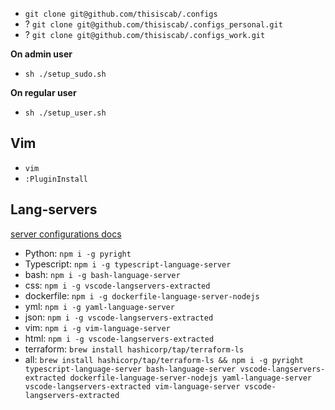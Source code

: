 * `git clone git@github.com/thisiscab/.configs`
* ? `git clone git@github.com/thisiscab/.configs_personal.git`
* ? `git clone git@github.com/thisiscab/.configs_work.git`

**On admin user**
* `sh ./setup_sudo.sh`

**On regular user**
* `sh ./setup_user.sh`

## Vim

* `vim`
* `:PluginInstall`

## Lang-servers

[server configurations docs](https://github.com/neovim/nvim-lspconfig/blob/master/doc/server_configurations.md)

* Python: `npm i -g pyright`
* Typescript: `npm i -g typescript-language-server`
* bash: `npm i -g bash-language-server`
* css: `npm i -g vscode-langservers-extracted`
* dockerfile: `npm i -g dockerfile-language-server-nodejs`
* yml: `npm i -g yaml-language-server`
* json: `npm i -g vscode-langservers-extracted`
* vim: `npm i -g vim-language-server`
* html: `npm i -g vscode-langservers-extracted`
* terraform: `brew install hashicorp/tap/terraform-ls`
* all: `brew install hashicorp/tap/terraform-ls && npm i -g pyright typescript-language-server bash-language-server vscode-langservers-extracted dockerfile-language-server-nodejs yaml-language-server vscode-langservers-extracted vim-language-server vscode-langservers-extracted`
